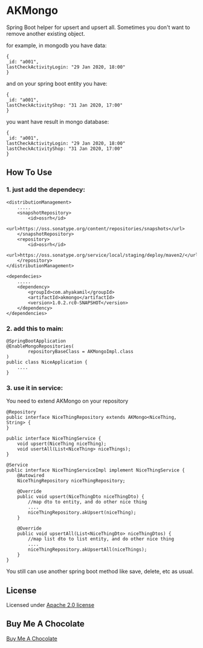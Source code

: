 # AKMongo
Spring Boot helper for upsert and upsert all.
Sometimes you don't want to remove another existing object.

for example, in mongodb you have data:

    {
    _id: "a001",
    lastCheckActivityLogin: "29 Jan 2020, 18:00"    
    }
    
and on your spring boot entity you have:

    {
    _id: "a001",
    lastCheckActivityShop: "31 Jan 2020, 17:00"    
    }
    
    
you want have result in mongo database:

    {
    _id: "a001",
    lastCheckActivityLogin: "29 Jan 2020, 18:00"    
    lastCheckActivityShop: "31 Jan 2020, 17:00"    
    }
    

## How To Use
### 1. just add the dependecy:
    <distributionManagement>
        .....
        <snapshotRepository>
            <id>ossrh</id>
            <url>https://oss.sonatype.org/content/repositories/snapshots</url>
        </snapshotRepository>
        <repository>
            <id>ossrh</id>
            <url>https://oss.sonatype.org/service/local/staging/deploy/maven2/</url>
        </repository>
    </distributionManagement>

    <dependecies>
        .....    
        <dependency>
            <groupId>com.ahyakamil</groupId>
            <artifactId>akmongo</artifactId>
            <version>1.0.2.rc0-SNAPSHOT</version>
        </dependency>
    </dependencies>

### 2. add this to main:
    @SpringBootApplication
    @EnableMongoRepositories(
            repositoryBaseClass = AKMongoImpl.class
    )    
    public class NiceApplication {
        ....
    }


### 3. use it in service:
You need to extend AKMongo on your repository

    @Repository
    public interface NiceThingRepository extends AKMongo<NiceThing, String> {
    }
    
    public interface NiceThingService {
        void upsert(NiceThing niceThing);
        void usertAll(List<NiceThing> niceThings);
    }
    
    @Service
    public interface NiceThingServiceImpl implement NiceThingService {
        @Autowired
        NiceThingRepository niceThingRepository;
        
        @Override
        public void upsert(NiceThingDto niceThingDto) {
            //map dto to entity, and do other nice thing
            ....
            niceThingRepository.akUpsert(niceThing);
        }
        
        @Override
        public void upsertAll(List<NiceThingDto> niceThingDtos) {
            //map list dto to list entity, and do other nice thing
            ....
            niceThingRepository.akUpsertAll(niceThings);
        }
    }
    
You still can use another spring boot method like save, delete, etc as usual.

## License
Licensed under [Apache 2.0 license](https://www.apache.org/licenses/LICENSE-2.0.html)

## Buy Me A Chocolate
[Buy Me A Chocolate](https://www.paypal.com/paypalme/ahyaalkamil1)


